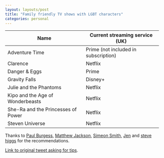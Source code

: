 ```yaml
---
layout: layouts/post
title: "Family friendly TV shows with LGBT characters"
categories: personal
--- 
```


| Name | Current streaming service (UK) |
| ---- | ---- |
| Adventure Time | Prime (not included in subscription) |
| Clarence | Netflix |
| Danger & Eggs | Prime |
| Gravity Falls | Disney+ |
| Julie and the Phantoms | Netflix |
| Kipo and the Age of Wonderbeasts | Netflix |
| She-Ra and the Princesses of Power | Netflix |
| Steven Universe | Netflix |

Thanks to [Paul Burgess](https://mobile.twitter.com/delarge), [Matthew Jackson](https://mobile.twitter.com/matthewbeta), [Simeon Smith](https://mobile.twitter.com/_simeonsmith), [Jen](https://mobile.twitter.com/digidatajen) and [steve higgs](https://mobile.twitter.com/shiggsatwork) for the recommendations.

[Link to original tweet asking for tips](https://mobile.twitter.com/benjystanton/status/1367201010293301248).
